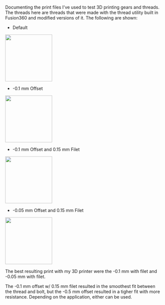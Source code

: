 Documenting the print files I've used to test 3D printing gears and threads. The threads here are threads that were made with the thread utility built in Fusion360 and modified versions of it. The following are shown:

- Default

<img src="https://user-images.githubusercontent.com/108013840/187767906-b27f5752-a9b2-47fc-8c53-abd94bf6c982.png" width = 150>

- -0.1 mm Offset

<img src="https://user-images.githubusercontent.com/108013840/187767947-8f28fcbf-39e1-429a-bef7-bfd643ea7f7c.png" width = 150>

- -0.1 mm Offset and 0.15 mm Filet

<img src="https://user-images.githubusercontent.com/108013840/187768005-ca781d91-ec00-4f57-9aa3-8dc20c47c66d.png" width = 150>

- -0.05 mm Offset and 0.15 mm Filet

<img src="https://user-images.githubusercontent.com/108013840/187768321-f37b2e49-05fd-498f-a00d-8b181d22b86b.png" width = 150>

The best resulting print with my 3D printer were the -0.1 mm with filet and -0.05 mm with filet.

The -0.1 mm offset w/ 0.15 mm filet resulted in the smoothest fit between the thread and bolt, but the -0.5 mm offset resulted in a tigher fit with more resistance. Depending on the application, either can be used.
